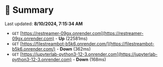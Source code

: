 # 📖 Summary
Last updated: **8/10/2024, 7:15:34 AM**

- `GET` [https://restreamer-09gx.onrender.com](https://restreamer-09gx.onrender.com) - **Up** (22581ms)
- `GET` [https://filestreambot-b5k6.onrender.com/](https://filestreambot-b5k6.onrender.com/) - **Down** (362ms)
- `GET` [https://jupyterlab-python3-12-3.onrender.com](https://jupyterlab-python3-12-3.onrender.com) - **Down** (168ms)
